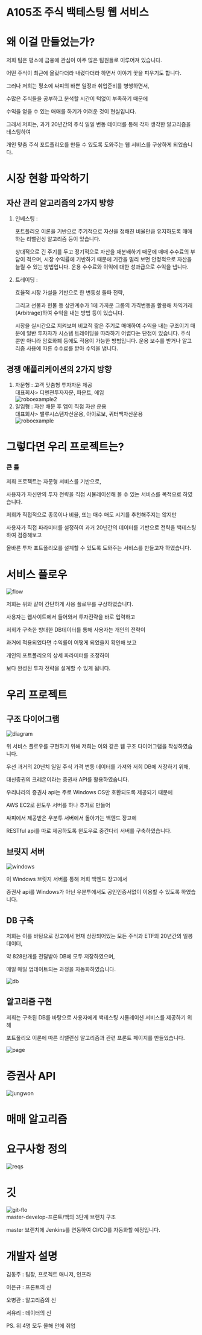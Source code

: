 

# **A105조 주식 백테스팅 웹 서비스**

# 왜 이걸 만들었는가?
저희 팀은 평소에 금융에 관심이 아주 많은 팀원들로 이루어져 있습니다. 

어떤 주식이 최근에 올랐다더라 내렸다더라 하면서 이야기 꽃을 피우기도 합니다. 

그러나 저희는 평소에 싸피의 바쁜 일정과 취업준비를 병행하면서, 

수많은 주식들을 공부하고 분석할 시간이 턱없이 부족하기 때문에

수익을 얻을 수 있는 매매를 하기가 어려운 것이 현실입니다. 

그래서 저희는, 과거 20년간의 주식 일일 변동 데이터를 통해 각자 생각한 알고리즘을 테스팅하여

개인 맞춤 주식 포트폴리오를 만들 수 있도록 도와주는 웹 서비스를 구상하게 되었습니다.

# 시장 현황 파악하기
## 자산 관리 알고리즘의 2가지 방향

1. 인베스팅 : 

    포트폴리오 이론을 기반으로 주기적으로 자산을 정해진 비율만큼 유지하도록 매매하는 리밸런싱 알고리즘 등이 있습니다. 

    상대적으로 긴 주기를 두고 정기적으로 자산을 재분배하기 때문에 매매 수수료의 부담이 적으며,
    시장 수익률에 기반하기 때문에 기간을 멀리 보면 안정적으로 자산을 늘릴 수 있는 방법입니다. 
    운용 수수료와 이익에 대한 성과급으로 수익을 냅니다. 

2. 트레이딩 : 

    효율적 시장 가설을 기반으로 한 변동성 돌파 전략, 

    그리고 선물과 현물 등 상관계수가 1에 가까운 그룹의 가격변동을 활용해 차익거래(Arbitrage)하여 수익을 내는 방법 등이 있습니다. 

    시장을 실시간으로 지켜보며 비교적 짧은 주기로 매매하여 수익을 내는 구조이기 때문에 일반 투자자가 시스템 트레이딩을 따라하기 어렵다는 단점이 있습니다. 주식 뿐만 아니라 암호화폐 등에도 적용이 가능한 방법입니다. 
    운용 보수를 받거나 알고리즘 사용에 따른 수수료를 받아 수익을 냅니다.

## 경쟁 애플리케이션의 2가지 방향

1. 자문형 : 고객 맞춤형 투자자문 제공    
    대표회사> 디멘젼투자자문, 파운트, 에임    
![roboexample2](/readme/roboexample2.png)    
2. 일임형 : 자산 배분 후 앱이 직접 자산 운용    
    대표회사> 밸류시스템자산운용, 아이로보, 쿼터백자산운용    
![roboexample](/readme/roboexample.png)  

# 그렇다면 우리 프로젝트는?

### 큰 틀

저희 프로젝트는 자문형 서비스를 기반으로, 

사용자가 자신만의 투자 전략을 직접 시뮬레이션해 볼 수 있는 서비스를 목적으로 하였습니다. 

저희가 직접적으로 종목이나 비율, 또는 매수 매도 시기를 추천해주지는 않지만 

사용자가 직접 파라미터를 설정하여 과거 20년간의 데이터를 기반으로 전략을 백테스팅하여 검증해보고

올바른 투자 포트폴리오를 설계할 수 있도록 도와주는 서비스를 만들고자 하였습니다. 

# 서비스 플로우
![flow](/readme/flow.png)  

저희는 위와 같이 간단하게 사용 플로우를 구상하였습니다. 

사용자는 웹사이트에서 들어와서 투자전략을 바로 입력하고 

저희가 구축한 방대한 DB데이터를 통해 사용자는 개인의 전략이

과거에 적용되었다면 수익률이 어떻게 되었을지 확인해 보고 

개인의 포트폴리오의 상세 파라미터를 조정하여 

보다 완성된 투자 전략을 설계할 수 있게 됩니다. 

# 우리 프로젝트

## 구조 다이어그램

![diagram](/readme/diagram.png)

위 서비스 플로우를 구현하기 위해 저희는 이와 같은 웹 구조 다이어그램을 작성하였습니다. 

우선 과거의 20년치 일일 주식 가격 변동 데이터를 가져와 저희 DB에 저장하기 위해,

대신증권의 크레온이라는 증권사 API를 활용하였습니다. 

우리나라의 증권사 api는 주로 Windows OS만 호환되도록 제공되기 때문에

AWS EC2로 윈도우 서버를 하나 추가로 만들어 

싸피에서 제공받은 우분투 서버에서 돌아가는 백엔드 장고에 

RESTful api를 따로 제공하도록 윈도우로 중간다리 서버를 구축하였습니다. 

## 브릿지 서버

![windows](/readme/windows.png)

이 Windows 브릿지 서버를 통해 저희 백엔드 장고에서 

증권사 api를 Windows가 아닌 우분투에서도 공인인증서없이 이용할 수 있도록 하였습니다. 

## DB 구축

저희는 이를 바탕으로 장고에서 현재 상장되어있는 모든 주식과 ETF의 20년간의 일봉데이터, 

약 828만개를 전달받아 DB에 모두 저장하였으며,

매일 매일 업데이트되는 과정을 자동화하였습니다. 

![db](/readme/db.png)

## 알고리즘 구현

저희는 구축된 DB를 바탕으로 사용자에게 백테스팅 시뮬레이션 서비스를 제공하기 위해  

포트폴리오 이론에 따른 리밸런싱 알고리즘과 관련 프론트 페이지를 만들었습니다. 

![page](/readme/page.png)



# 증권사 API
![jungwon](/readme/jungwon.png)

# 매매 알고리즘



# 요구사항 정의
![reqs](/readme/reqs.png)

# 깃
![git-flo](/readme/git-flow.png)    
master-develop-프론트/백의 3단계 브랜치 구조    

master 브랜치에 Jenkins를 연동하여 CI/CD를 자동화할 예정입니다.     

# 개발자 설명
김동주 : 팀장, 프로젝트 매니저, 인프라

이은규 : 프론트의 신

오병관 : 알고리즘의 신

서유리 : 데이터의 신

PS. 위 4명 모두 올해 안에 취업